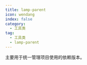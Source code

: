 ```yaml
---
title: lamp-parent
icon: wendang
index: false
category:
  - 工具类
tag:
  - 工具类
  - lamp-parent
---
```


主要用于统一管理项目使用的依赖版本。
